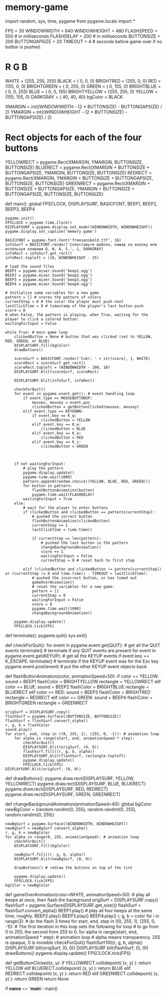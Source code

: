 # memory-game
import random, sys, time, pygame
from pygame.locals import *

FPS = 30
WINDOWWIDTH = 640
WINDOWHEIGHT = 480
FLASHSPEED = 500 # in milliseconds
FLASHDELAY = 200 # in milliseconds
BUTTONSIZE = 200
BUTTONGAPSIZE = 20
TIMEOUT = 4 # seconds before game over if no button is pushed.

#                R    G    B
WHITE        = (255, 255, 255)
BLACK        = (  0,   0,   0)
BRIGHTRED    = (255,   0,   0)
RED          = (155,   0,   0)
BRIGHTGREEN  = (  0, 255,   0)
GREEN        = (  0, 155,   0)
BRIGHTBLUE   = (  0,   0, 255)
BLUE         = (  0,   0, 155)
BRIGHTYELLOW = (255, 255,   0)
YELLOW       = (155, 155,   0)
DARKGRAY     = ( 40,  40,  40)
bgColor = BLACK

XMARGIN = int((WINDOWWIDTH - (2 * BUTTONSIZE) - BUTTONGAPSIZE) / 2)
YMARGIN = int((WINDOWHEIGHT - (2 * BUTTONSIZE) - BUTTONGAPSIZE) / 2)

# Rect objects for each of the four buttons
YELLOWRECT = pygame.Rect(XMARGIN, YMARGIN, BUTTONSIZE, BUTTONSIZE)
BLUERECT   = pygame.Rect(XMARGIN + BUTTONSIZE + BUTTONGAPSIZE, YMARGIN, BUTTONSIZE, BUTTONSIZE)
REDRECT    = pygame.Rect(XMARGIN, YMARGIN + BUTTONSIZE + BUTTONGAPSIZE, BUTTONSIZE, BUTTONSIZE)
GREENRECT  = pygame.Rect(XMARGIN + BUTTONSIZE + BUTTONGAPSIZE, YMARGIN + BUTTONSIZE + BUTTONGAPSIZE, BUTTONSIZE, BUTTONSIZE)

def main():
    global FPSCLOCK, DISPLAYSURF, BASICFONT, BEEP1, BEEP2, BEEP3, BEEP4

    pygame.init()
    FPSCLOCK = pygame.time.Clock()
    DISPLAYSURF = pygame.display.set_mode((WINDOWWIDTH, WINDOWHEIGHT))
    pygame.display.set_caption('memory game')

    BASICFONT = pygame.font.Font('freesansbold.ttf', 16)
    infoSurf = BASICFONT.render('Сопоставьте шаблон, нажав на кнопку или используя клавиши Q, W, A, S.', 1, DARKGRAY)
    infoRect = infoSurf.get_rect()
    infoRect.topleft = (10, WINDOWHEIGHT - 25)

    # load the sound files
    BEEP1 = pygame.mixer.Sound('beep1.ogg')
    BEEP2 = pygame.mixer.Sound('beep2.ogg')
    BEEP3 = pygame.mixer.Sound('beep3.ogg')
    BEEP4 = pygame.mixer.Sound('beep4.ogg')

    # Initialize some variables for a new game
    pattern = [] # stores the pattern of colors
    currentStep = 0 # the color the player must push next
    lastClickTime = 0 # timestamp of the player's last button push
    score = 0
    # when False, the pattern is playing. when True, waiting for the player to click a colored button:
    waitingForInput = False

    while True: # main game loop
        clickedButton = None # button that was clicked (set to YELLOW, RED, GREEN, or BLUE)
        DISPLAYSURF.fill(bgColor)
        drawButtons()

        scoreSurf = BASICFONT.render('Счёт: ' + str(score), 1, WHITE)
        scoreRect = scoreSurf.get_rect()
        scoreRect.topleft = (WINDOWWIDTH - 100, 10)
        DISPLAYSURF.blit(scoreSurf, scoreRect)

        DISPLAYSURF.blit(infoSurf, infoRect)

        checkForQuit()
        for event in pygame.event.get(): # event handling loop
            if event.type == MOUSEBUTTONUP:
                mousex, mousey = event.pos
                clickedButton = getButtonClicked(mousex, mousey)
            elif event.type == KEYDOWN:
                if event.key == K_q:
                    clickedButton = YELLOW
                elif event.key == K_w:
                    clickedButton = BLUE
                elif event.key == K_a:
                    clickedButton = RED
                elif event.key == K_s:
                    clickedButton = GREEN



        if not waitingForInput:
            # play the pattern
            pygame.display.update()
            pygame.time.wait(1000)
            pattern.append(random.choice((YELLOW, BLUE, RED, GREEN)))
            for button in pattern:
                flashButtonAnimation(button)
                pygame.time.wait(FLASHDELAY)
            waitingForInput = True
        else:
            # wait for the player to enter buttons
            if clickedButton and clickedButton == pattern[currentStep]:
                # pushed the correct button
                flashButtonAnimation(clickedButton)
                currentStep += 1
                lastClickTime = time.time()

                if currentStep == len(pattern):
                    # pushed the last button in the pattern
                    changeBackgroundAnimation()
                    score += 1
                    waitingForInput = False
                    currentStep = 0 # reset back to first step

            elif (clickedButton and clickedButton != pattern[currentStep]) or (currentStep != 0 and time.time() - TIMEOUT > lastClickTime):
                # pushed the incorrect button, or has timed out
                gameOverAnimation()
                # reset the variables for a new game:
                pattern = []
                currentStep = 0
                waitingForInput = False
                score = 0
                pygame.time.wait(1000)
                changeBackgroundAnimation()

        pygame.display.update()
        FPSCLOCK.tick(FPS)


def terminate():
    pygame.quit()
    sys.exit()


def checkForQuit():
    for event in pygame.event.get(QUIT): # get all the QUIT events
        terminate() # terminate if any QUIT events are present
    for event in pygame.event.get(KEYUP): # get all the KEYUP events
        if event.key == K_ESCAPE:
            terminate() # terminate if the KEYUP event was for the Esc key
        pygame.event.post(event) # put the other KEYUP event objects back


def flashButtonAnimation(color, animationSpeed=50):
    if color == YELLOW:
        sound = BEEP1
        flashColor = BRIGHTYELLOW
        rectangle = YELLOWRECT
    elif color == BLUE:
        sound = BEEP2
        flashColor = BRIGHTBLUE
        rectangle = BLUERECT
    elif color == RED:
        sound = BEEP3
        flashColor = BRIGHTRED
        rectangle = REDRECT
    elif color == GREEN:
        sound = BEEP4
        flashColor = BRIGHTGREEN
        rectangle = GREENRECT

    origSurf = DISPLAYSURF.copy()
    flashSurf = pygame.Surface((BUTTONSIZE, BUTTONSIZE))
    flashSurf = flashSurf.convert_alpha()
    r, g, b = flashColor
    sound.play()
    for start, end, step in ((0, 255, 1), (255, 0, -1)): # animation loop
        for alpha in range(start, end, animationSpeed * step):
            checkForQuit()
            DISPLAYSURF.blit(origSurf, (0, 0))
            flashSurf.fill((r, g, b, alpha))
            DISPLAYSURF.blit(flashSurf, rectangle.topleft)
            pygame.display.update()
            FPSCLOCK.tick(FPS)
    DISPLAYSURF.blit(origSurf, (0, 0))


def drawButtons():
    pygame.draw.rect(DISPLAYSURF, YELLOW, YELLOWRECT)
    pygame.draw.rect(DISPLAYSURF, BLUE,   BLUERECT)
    pygame.draw.rect(DISPLAYSURF, RED,    REDRECT)
    pygame.draw.rect(DISPLAYSURF, GREEN,  GREENRECT)


def changeBackgroundAnimation(animationSpeed=40):
    global bgColor
    newBgColor = (random.randint(0, 255), random.randint(0, 255), random.randint(0, 255))

    newBgSurf = pygame.Surface((WINDOWWIDTH, WINDOWHEIGHT))
    newBgSurf = newBgSurf.convert_alpha()
    r, g, b = newBgColor
    for alpha in range(0, 255, animationSpeed): # animation loop
        checkForQuit()
        DISPLAYSURF.fill(bgColor)

        newBgSurf.fill((r, g, b, alpha))
        DISPLAYSURF.blit(newBgSurf, (0, 0))

        drawButtons() # redraw the buttons on top of the tint

        pygame.display.update()
        FPSCLOCK.tick(FPS)
    bgColor = newBgColor


def gameOverAnimation(color=WHITE, animationSpeed=50):
    # play all beeps at once, then flash the background
    origSurf = DISPLAYSURF.copy()
    flashSurf = pygame.Surface(DISPLAYSURF.get_size())
    flashSurf = flashSurf.convert_alpha()
    BEEP1.play() # play all four beeps at the same time, roughly.
    BEEP2.play()
    BEEP3.play()
    BEEP4.play()
    r, g, b = color
    for i in range(3): # do the flash 3 times
        for start, end, step in ((0, 255, 1), (255, 0, -1)):
            # The first iteration in this loop sets the following for loop
            # to go from 0 to 255, the second from 255 to 0.
            for alpha in range(start, end, animationSpeed * step): # animation loop
                # alpha means transparency. 255 is opaque, 0 is invisible
                checkForQuit()
                flashSurf.fill((r, g, b, alpha))
                DISPLAYSURF.blit(origSurf, (0, 0))
                DISPLAYSURF.blit(flashSurf, (0, 0))
                drawButtons()
                pygame.display.update()
                FPSCLOCK.tick(FPS)



def getButtonClicked(x, y):
    if YELLOWRECT.collidepoint( (x, y) ):
        return YELLOW
    elif BLUERECT.collidepoint( (x, y) ):
        return BLUE
    elif REDRECT.collidepoint( (x, y) ):
        return RED
    elif GREENRECT.collidepoint( (x, y) ):
        return GREEN
    return None


if __name__ == '__main__':
    main()

